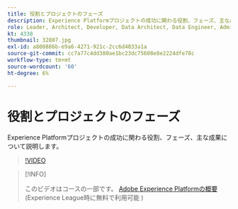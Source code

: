 ```yaml
---
title: 役割とプロジェクトのフェーズ
description: Experience Platformプロジェクトの成功に関わる役割、フェーズ、主な成果について説明します。
role: Leader, Architect, Developer, Data Architect, Data Engineer, Admin, User
kt: 4338
thumbnail: 32807.jpg
exl-id: a800886b-e9a6-4271-921c-2cc6d4033a1a
source-git-commit: cc7a77c4dd380ae1bc23dc75608e8e2224dfe78c
workflow-type: tm+mt
source-wordcount: '60'
ht-degree: 6%

---
```


# 役割とプロジェクトのフェーズ

Experience Platformプロジェクトの成功に関わる役割、フェーズ、主な成果について説明します。

>[!VIDEO](https://video.tv.adobe.com/v/32807?quality=12&learn=on)

>[!INFO]
>
> このビデオはコースの一部です。 [Adobe Experience Platformの概要](https://experienceleague.adobe.com/?recommended=ExperiencePlatform-U-1-2020.1)(Experience League時に無料で利用可能 )

